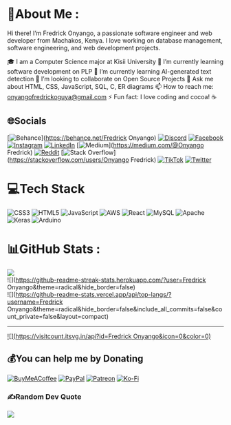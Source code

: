# 💫About Me :
Hi there! I’m Fredrick Onyango, a passionate software engineer and web developer from Machakos, Kenya. I love working on database management, software engineering, and web development projects.

🎓 I am a Computer Science major at Kisii University
🔭 I’m currently learning software development on PLP
🌱 I’m currently learning AI-generated text detection
👯 I’m looking to collaborate on Open Source Projects
💬 Ask me about HTML, CSS, JavaScript, SQL, C, ER diagrams
📫 How to reach me: onyangofredrickoguya@gmail.com
⚡ Fun fact: I love coding and cocoa! ☕

## 🌐Socials
[![Behance](https://img.shields.io/badge/Behance-1769ff?logo=behance&logoColor=white)](https://behance.net/Fredrick Onyango) [![Discord](https://img.shields.io/badge/Discord-%237289DA.svg?logo=discord&logoColor=white)](htttps://discord.gg/fredricode) [![Facebook](https://img.shields.io/badge/Facebook-%231877F2.svg?logo=Facebook&logoColor=white)](https://facebook.com/https://www.facebook.com/fredrickonyangooguya) [![Instagram](https://img.shields.io/badge/Instagram-%23E4405F.svg?logo=Instagram&logoColor=white)](https://instagram.com/fredrickonyangooguya) [![LinkedIn](https://img.shields.io/badge/LinkedIn-%230077B5.svg?logo=linkedin&logoColor=white)](https://linkedin.com/in/https://www.linkedin.com/in/onyango-fredrick-0220a4305/) [![Medium](https://img.shields.io/badge/Medium-12100E?logo=medium&logoColor=white)](https://medium.com/@Onyango Fredrick) [![Reddit](https://img.shields.io/badge/Reddit-%23FF4500.svg?logo=Reddit&logoColor=white)](https://reddit.com/user/SubstantialBaby2576) [![Stack Overflow](https://img.shields.io/badge/-Stackoverflow-FE7A16?logo=stack-overflow&logoColor=white)](https://stackoverflow.com/users/Onyango Fredrick) [![TikTok](https://img.shields.io/badge/TikTok-%23000000.svg?logo=TikTok&logoColor=white)](https://tiktok.com/@fredricode) [![Twitter](https://img.shields.io/badge/Twitter-%231DA1F2.svg?logo=Twitter&logoColor=white)](https://twitter.com/Fredrickonyang0) 

# 💻Tech Stack
![CSS3](https://img.shields.io/badge/css3-%231572B6.svg?style=for-the-badge&logo=css3&logoColor=white) ![HTML5](https://img.shields.io/badge/html5-%23E34F26.svg?style=for-the-badge&logo=html5&logoColor=white) ![JavaScript](https://img.shields.io/badge/javascript-%23323330.svg?style=for-the-badge&logo=javascript&logoColor=%23F7DF1E) ![AWS](https://img.shields.io/badge/AWS-%23FF9900.svg?style=for-the-badge&logo=amazon-aws&logoColor=white) ![React](https://img.shields.io/badge/react-%2320232a.svg?style=for-the-badge&logo=react&logoColor=%2361DAFB) ![MySQL](https://img.shields.io/badge/mysql-%2300f.svg?style=for-the-badge&logo=mysql&logoColor=white) ![Apache](https://img.shields.io/badge/apache-%23D42029.svg?style=for-the-badge&logo=apache&logoColor=white) ![Keras](https://img.shields.io/badge/Keras-%23D00000.svg?style=for-the-badge&logo=Keras&logoColor=white) ![Arduino](https://img.shields.io/badge/-Arduino-00979D?style=for-the-badge&logo=Arduino&logoColor=white)
# 📊GitHub Stats :
![](https://github-readme-stats.vercel.app/api?username=FredrickOguya&theme=radical&hide_border=false&include_all_commits=false&count_private=false)<br/>
![](https://github-readme-streak-stats.herokuapp.com/?user=Fredrick Onyango&theme=radical&hide_border=false)<br/>
![](https://github-readme-stats.vercel.app/api/top-langs/?username=Fredrick Onyango&theme=radical&hide_border=false&include_all_commits=false&count_private=false&layout=compact)

---
[![](https://visitcount.itsvg.in/api?id=Fredrick Onyango&icon=0&color=0)](https://visitcount.itsvg.in)

  ## 💰You can help me by Donating
  [![BuyMeACoffee](https://img.shields.io/badge/Buy%20Me%20a%20Coffee-ffdd00?style=for-the-badge&logo=buy-me-a-coffee&logoColor=black)](https://buymeacoffee.com/https://buymeacoffee.com/fredricode) [![PayPal](https://img.shields.io/badge/PayPal-00457C?style=for-the-badge&logo=paypal&logoColor=white)](https://paypal.me/onyangofredrickoguya@gmail.com) [![Patreon](https://img.shields.io/badge/Patreon-F96854?style=for-the-badge&logo=patreon&logoColor=white)](https://patreon.com/Fredrickonyango) [![Ko-Fi](https://img.shields.io/badge/Ko--fi-F16061?style=for-the-badge&logo=ko-fi&logoColor=white)](https://ko-fi.com/ko-fi.com/onyangofredrick) 


### ✍️Random Dev Quote
![](https://quotes-github-readme.vercel.app/api?type=horizontal&theme=radical)

  
